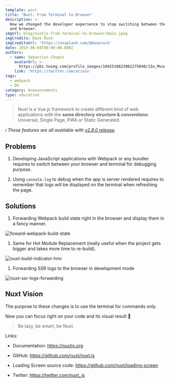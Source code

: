 ```yaml
---
template: post
title: 'Nuxt: From Terminal to Browser'
description: >-
  How we changed the developer experience to stop switching between the terminal
  and browser.
imgUrl: blog/nuxtjs-from-terminal-to-browser/main.jpeg
imgCredits: Dave Ruck
imgCreditsUrl: 'https://unsplash.com/@daveruck'
date: 2019-06-04T00:00:00.000Z
authors:
  - name: Sébastien Chopin
    avatarUrl: >-
      https://pbs.twimg.com/profile_images/1042510623962275840/1Iw_Mvud_400x400.jpg
    link: 'https://twitter.com/atinux'
tags:
  - webpack
  - DX
category: Announcements
type: education
---
```


> Nuxt is a Vue.js framework to create different kind of web applications with the **same directory structure & conventions**: Universal, Single Page, PWA or Static Generated.

*ℹ️ These features are all available with [v2.8.0 release](https://github.com/nuxt/nuxt.js/releases/tag/v2.8.0).*

## Problems

1.  Developing JavaScript applications with Webpack or any bundler requires to switch between your browser and terminal for debugging purpose.

2.  Using `console.log` to debug when the app is server rendered requires to remember that logs will be displayed on the terminal when refreshing the page.

## Solutions

1.  Forwarding Webpack build state right in the browser and display them in a fancy manner.

![foward-webpack-build-state](https://res.cloudinary.com/practicaldev/image/fetch/s--1u6wSHPt--/c_limit%2Cf_auto%2Cfl_progressive%2Cq_66%2Cw_880/https://user-images.githubusercontent.com/904724/58880743-ec7a3280-86d8-11e9-8856-8d9d22b89b70.gif)

1.  Same for Hot Module Replacement (really useful when the project gets bigger and takes more time to re-build).

![nuxt-build-indicator-hmr](https://res.cloudinary.com/practicaldev/image/fetch/s--faVtF222--/c_limit%2Cf_auto%2Cfl_progressive%2Cq_66%2Cw_880/https://user-images.githubusercontent.com/904724/58547105-129a6100-8207-11e9-9c61-a93956a17727.gif)

1.  Forwarding SSR logs to the browser in development mode

![nuxt-ssr-logs-forwarding](https://res.cloudinary.com/practicaldev/image/fetch/s--bwQ8iEq2--/c_limit%2Cf_auto%2Cfl_progressive%2Cq_66%2Cw_880/https://user-images.githubusercontent.com/904724/58566291-a3396700-8230-11e9-9dd6-09c3ff8578d2.gif)

## Nuxt Vision

The purpose to these changes is to use the terminal for commands only.

Now you can focus right on your code and its visual result 🙂

> Be lazy, be smart, be Nuxt.

Links:

*   Documentation: <https://nuxtjs.org>

*   GitHub: <https://github.com/nuxt/nuxt.js>

*   Loading Screen source code: <https://github.com/nuxt/loading-screen>

*   Twitter: <https://twitter.com/nuxt_js>
